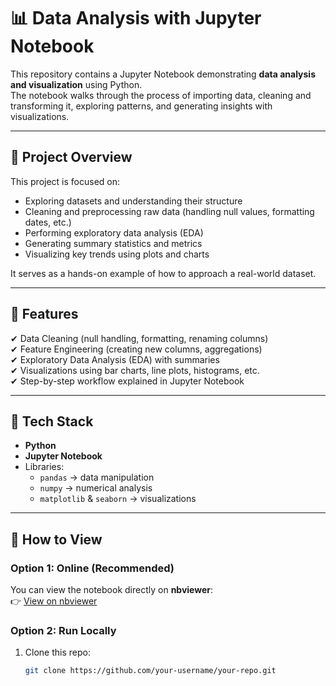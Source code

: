 # 📊 Data Analysis with Jupyter Notebook

This repository contains a Jupyter Notebook demonstrating **data analysis and visualization** using Python.  
The notebook walks through the process of importing data, cleaning and transforming it, exploring patterns, and generating insights with visualizations.

---

## 🔹 Project Overview
This project is focused on:
- Exploring datasets and understanding their structure  
- Cleaning and preprocessing raw data (handling null values, formatting dates, etc.)  
- Performing exploratory data analysis (EDA)  
- Generating summary statistics and metrics  
- Visualizing key trends using plots and charts  

It serves as a hands-on example of how to approach a real-world dataset.

---

## 🔹 Features
✔ Data Cleaning (null handling, formatting, renaming columns)  
✔ Feature Engineering (creating new columns, aggregations)  
✔ Exploratory Data Analysis (EDA) with summaries  
✔ Visualizations using bar charts, line plots, histograms, etc.  
✔ Step-by-step workflow explained in Jupyter Notebook  

---

## 🔹 Tech Stack
- **Python**  
- **Jupyter Notebook**  
- Libraries:  
  - `pandas` → data manipulation  
  - `numpy` → numerical analysis  
  - `matplotlib` & `seaborn` → visualizations  

---

## 🔹 How to View
### Option 1: Online (Recommended)  
You can view the notebook directly on **nbviewer**:  
👉 [View on nbviewer](https://nbviewer.org/github/your-username/your-repo/blob/main/notebook.ipynb)

### Option 2: Run Locally  
1. Clone this repo:
   ```bash
   git clone https://github.com/your-username/your-repo.git
